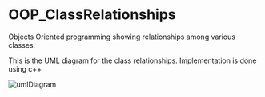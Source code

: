 # OOP_ClassRelationships

Objects Oriented programming showing relationships among various classes.

This is the UML diagram for the class relationships. Implementation is done using c++

![umlDiagram](https://user-images.githubusercontent.com/61124647/133760869-b6a0df72-290d-4e81-a546-6cfe9c556116.jpg)
